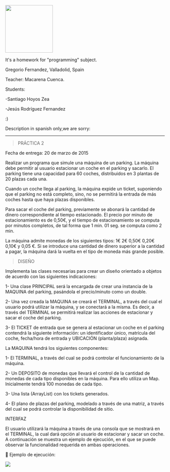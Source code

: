<img src='http://rudraholidays.in/images/Parking.png' height='150px' width='150px'></img>


It's a homework for "programming" subject.


Gregorio Fernandez, Valladolid, Spain

Teacher: Macarena Cuenca.

Students:

-Santiago Hoyos Zea

-Jesús Rodríguez Fernandez


:)

Description in spanish only,we are sorry:


---

> PRÁCTICA 2

Fecha de entrega: 20 de marzo de 2015

Realizar un programa que simule una máquina de un parking. La máquina debe
permitir al usuario estacionar un coche en el parking y sacarlo.
El parking tiene una capacidad para 60 coches, distribuidos en 3 plantas de 20
plazas cada una.

Cuando un coche llega al parking, la máquina expide un ticket, suponiendo que el
parking no está completo, sino, no se permitirá la entrada de más coches hasta que
haya plazas disponibles.

Para sacar el coche del parking, previamente se abonará la cantidad de dinero
correspondiente al tiempo estacionado. El precio por minuto de estacionamiento es
de 0,50€, y el tiempo de estacionamiento se computa por minutos completos, de
tal forma que 1 min. 01 seg. se computa como 2 min.

La máquina admite monedas de los siguientes tipos: 1€ 2€ 0,50€ 0,20€ 0,10€ y
0,05 €. Si se introduce una cantidad de dinero superior a la cantidad a pagar, la
máquina dará la vuelta en el tipo de moneda más grande posible.



> DISEÑO


Implementa las clases necesarias para crear un diseño orientado a objetos de
acuerdo con las siguientes indicaciones:

1- Una clase PRINCIPAL será la encargada de crear una instancia de la
MAQUINA del parking, pasándola el precio/minuto como un double.


2- Una vez creada la MAQUINA se creará el TERMINAL, a través del cual el
usuario podrá utilizar la máquina, y se conectará a la misma. Es decir, a
través del TERMINAL se permitirá realizar las acciones de estacionar y
sacar el coche del parking.

3- El TICKET de entrada que se genera al estacionar un coche en el parking
contendrá la siguiente información: un identificador único, matrícula del
coche, fecha/hora de entrada y UBICACIÓN (planta/plaza) asignada.


La MAQUINA tendrá los siguientes componentes:

1- El TERMINAL, a través del cual se podrá controlar el funcionamiento de la
máquina.

2- Un DEPOSITO de monedas que llevará el control de la cantidad de
monedas de cada tipo disponibles en la máquina. Para ello utiliza un Map.
Inicialmente tendrá 100 monedas de cada tipo.

3- Una lista (ArrayList) con los tickets generados.

4- El plano de plazas del parking, modelado a través de una matriz, a través
del cual se podrá controlar la disponibilidad de sitio.

INTERFAZ


El usuario utilizará la máquina a través de una consola que se mostrará en el
TERMINAL, la cual dará opción al usuario de estacionar y sacar un coche.
A continuación se muestra un ejemplo de ejecución, en el que se puede observar la
funcionalidad requerida en ambas operaciones.



 Ejemplo de ejecución:


<img src='https://parkingjavaapp.googlecode.com/svn/trunk/ejemploejecucuoin1.png'></img>